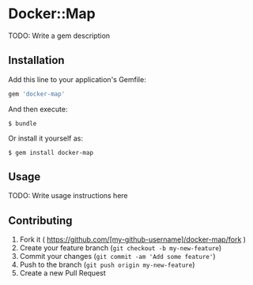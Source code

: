 # Docker::Map

TODO: Write a gem description

## Installation

Add this line to your application's Gemfile:

```ruby
gem 'docker-map'
```

And then execute:

    $ bundle

Or install it yourself as:

    $ gem install docker-map

## Usage

TODO: Write usage instructions here

## Contributing

1. Fork it ( https://github.com/[my-github-username]/docker-map/fork )
2. Create your feature branch (`git checkout -b my-new-feature`)
3. Commit your changes (`git commit -am 'Add some feature'`)
4. Push to the branch (`git push origin my-new-feature`)
5. Create a new Pull Request
